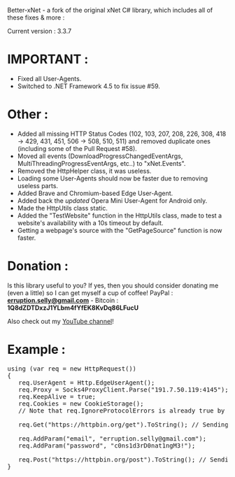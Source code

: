 Better-xNet - a fork of the original xNet C# library, which includes all of these fixes & more :

Current version : 3.3.7
# IMPORTANT :
- Fixed all User-Agents.
- Switched to .NET Framework 4.5 to fix issue #59.

# Other :
- Added all missing HTTP Status Codes (102, 103, 207, 208, 226, 308, 418 -> 429, 431, 451, 506 -> 508, 510, 511) and removed duplicate ones (including some of the Pull Request #58).
- Moved all events (DownloadProgressChangedEventArgs, MultiThreadingProgressEventArgs, etc..) to "xNet.Events".
- Removed the HttpHelper class, it was useless.
- Loading some User-Agents should now be faster due to removing useless parts.
- Added Brave and Chromium-based Edge User-Agent.
- Added back the *updated* Opera Mini User-Agent for Android only.
- Made the HttpUtils class static.
- Added the "TestWebsite" function in the HttpUtils class, made to test a website's availability with a 10s timeout by default.
- Getting a webpage's source with the "GetPageSource" function is now faster.

# Donation :
Is this library useful to you? If yes, then you should consider donating me (even a little) so I can get myself a cup of coffee!
PayPal : **erruption.selly@gmail.com** - Bitcoin : **1Q8dZDTDxzJ1YLbm4fYfEK8KvDq86LFucU**

Also check out my [YouTube channel](https://www.youtube.com/c/B3RAPSoftwares)!

# Example :
<pre>
using (var req = new HttpRequest())
{
   req.UserAgent = Http.EdgeUserAgent();
   req.Proxy = Socks4ProxyClient.Parse("191.7.50.119:4145");
   req.KeepAlive = true;
   req.Cookies = new CookieStorage();
   // Note that req.IgnoreProtocolErrors is already true by default.

   req.Get("https://httpbin.org/get").ToString(); // Sending a GET request without any parameters
   
   req.AddParam("email", "erruption.selly@gmail.com");
   req.AddParam("password", "c0ns1d3rD0nat1ngM3!");
   
   req.Post("https://httpbin.org/post").ToString(); // Sending a POST request with parameters "email" and "password".
}
</pre>
